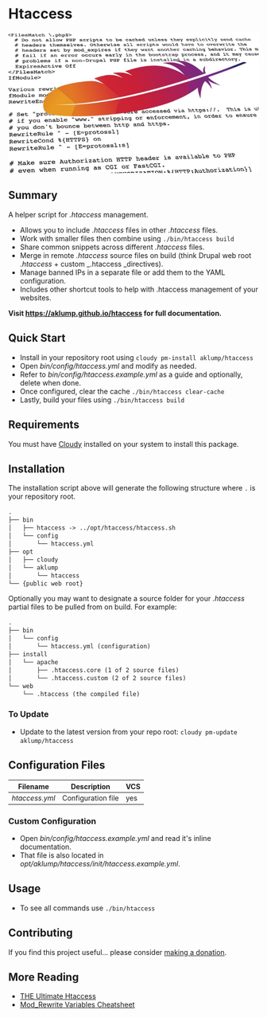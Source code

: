 # Htaccess

![htaccess](docs/images/htaccess.jpg)

## Summary

A helper script for _.htaccess_ management.

* Allows you to include _.htaccess_ files in other _.htaccess_ files.
* Work with smaller files then combine using `./bin/htaccess build`
* Share common snippets across different _.htaccess_ files.
* Merge in remote _.htaccess_ source files on build (think Drupal web root _.htaccess_ + custom _.htaccess _directives). 
* Manage banned IPs in a separate file or add them to the YAML configuration.
* Includes other shortcut tools to help with .htaccess management of your websites.

**Visit <https://aklump.github.io/htaccess> for full documentation.**

## Quick Start

- Install in your repository root using `cloudy pm-install aklump/htaccess`
- Open _bin/config/htaccess.yml_ and modify as needed.
- Refer to _bin/config/htaccess.example.yml_ as a guide and optionally, delete when done.
- Once configured, clear the cache `./bin/htaccess clear-cache`
- Lastly, build your files using `./bin/htaccess build`

## Requirements

You must have [Cloudy](https://github.com/aklump/cloudy) installed on your system to install this package.

## Installation

The installation script above will generate the following structure where `.` is your repository root.

    .
    ├── bin
    │   ├── htaccess -> ../opt/htaccess/htaccess.sh
    │   └── config
    │       └── htaccess.yml
    ├── opt
    │   ├── cloudy
    │   └── aklump
    │       └── htaccess
    └── {public web root}

Optionally you may want to designate a source folder for your _.htaccess_ partial files to be pulled from on build.  For example:

    .
    ├── bin
    │   └── config
    │       └── htaccess.yml (configuration)
    ├── install
    │   └── apache
    │       ├── .htaccess.core (1 of 2 source files)
    │       └── .htaccess.custom (2 of 2 source files)
    └── web
        └── .htaccess (the compiled file)
    
### To Update

- Update to the latest version from your repo root: `cloudy pm-update aklump/htaccess`

## Configuration Files

| Filename | Description | VCS |
|----------|----------|---|
| _htaccess.yml_ | Configuration file | yes |

### Custom Configuration

* Open _bin/config/htaccess.example.yml_ and read it's inline documentation.
* That file is also located in _opt/aklump/htaccess/init/htaccess.example.yml_.

## Usage

* To see all commands use `./bin/htaccess`

## Contributing

If you find this project useful... please consider [making a donation](https://www.paypal.com/cgi-bin/webscr?cmd=_s-xclick&hosted_button_id=4E5KZHDQCEUV8&item_name=Gratitude%20for%20aklump%2Fwebsite-htaccess).

## More Reading

* [THE Ultimate Htaccess](https://www.askapache.com/htaccess)
* [Mod_Rewrite Variables Cheatsheet](https://www.askapache.com/htaccess/mod_rewrite-variables-cheatsheet/)

